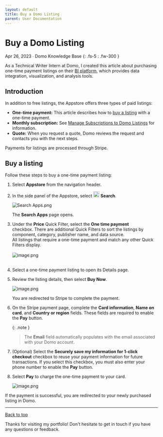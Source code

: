 ```yaml
---
layout: default
title: Buy a Domo Listing
parent: User Documentation
---
```


# Buy a Domo Listing

Apr 26, 2023 ∙ Domo Knowledge Base
{: .fs-5 : .fw-300 }

As a Technical Writer Intern at Domo, I created this article about purchasing one-time payment listings on their [BI platform](https://www.domo.com/business-intelligence), which provides data integration, visualization, and analysis tools.

## Introduction

In addition to free listings, the Appstore offers three types of paid listings:

*   **One-time payment:** This article describes how to [buy a listing](#buy-a-listing) with a one-time payment.
*   **Monthly subscription:** See [Manage Subscriptions to Domo Listings](/portfolio/ManageSubscriptionsDomoListings) for information.
*   **Quote:** When you request a quote, Domo reviews the request and contacts you with the next steps.

Payments for listings are processed through Stripe.

## Buy a listing

Follow these steps to buy a one-time payment listing:

1.  Select **Appstore** from the navigation header.
     
2.  In the side panel of the Appstore, select <img src="https://domo-support.domo.com/servlet/rtaImage?eid=ka05w00000128HG&feoid=00N5w00000Ri7BU&refid=0EM5w000006uZz8" width="20"> **Search**.  

    ![Search Apps.png](https://domo-support.domo.com/servlet/rtaImage?eid=ka05w00000128Er&feoid=00N5w00000Ri7BU&refid=0EM5w000006uW1D)  

    The **Search Apps** page opens.  
3.  Under the **Price** Quick Filter, select the **One time payment** checkbox. There are additional Quick Filters to sort the listings by component, category, publisher name, and data source.  
    All listings that require a one-time payment and match any other Quick Filters display.  
                 
    ![image.png](https://domo-support.domo.com/servlet/rtaImage?eid=ka05w00000128HG&feoid=00N5w00000Ri7BU&refid=0EM5w000006ubpZ)  
     
4.  Select a one-time payment listing to open its Details page.  
5.  Review the listing details, then select **Buy Now**.  
      
    ![image.png](https://domo-support.domo.com/servlet/rtaImage?eid=ka05w00000128HG&feoid=00N5w00000Ri7BU&refid=0EM5w000006ua0V)  

    You are redirected to Stripe to complete the payment.  
6.  On the Stripe payment page, complete the **Card information**, **Name on card**, and **Country or region** fields. These fields are required to enable the **Pay** button.  

    {:  .note }
    >The **Email** field automatically populates with the email associated with your Domo account. 

7.  (Optional) Select the **Securely save my information for 1-click checkout** checkbox to reuse your payment information for future transactions. If you select this checkbox, you must also enter your phone number to enable the **Pay** button.  
8.  Select **Pay** to charge the one-time payment to your card.  
      
    ![image.png](https://domo-support.domo.com/servlet/rtaImage?eid=ka05w00000128HG&feoid=00N5w00000Ri7BU&refid=0EM5w000006ubpU)

If the payment is successful, you are redirected to your newly purchased listing in Domo.

---

[Back to top](#top)

Thanks for visiting my portfolio! Don't hesitate to get in touch if you have any questions or feedback.
